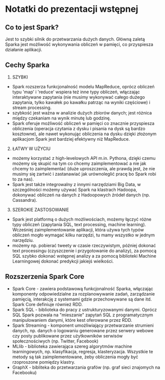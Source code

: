 # Notatki do prezentacji wstępnej

## Co to jest Spark?
Jest to szybki silnik do przetwarzania dużych danych. Główną zaletą Sparka jest możliwość wykonywania obliczeń w pamięci, co przyspiesza działanie aplikacji.

## Cechy Sparka
1. SZYBKI
- Spark rozszerza funkcjonalność modelu MapReduce, oprócz obliczeń typu 'map' i 'reduce' wspiera też inne typy obliczeń, włączając interaktywane zapytania (nie musimy wykonywać całego dużego zapytania, tylko kawałek po kawałku patrząc na wyniki częściowe) i stream processing. 
- szybkość jest ważna w analizie dużych zbiorów danych; jest różnica między czekaniam na wynik minutę lub godzinę.
- Spark oferuje możliwość obliczeń w pamięci co znacznie przyspiesza obliczenia (operacja czytania z dysku i pisania na dysk są bardzo kosztowne), ale nawet wykonując obliczenia na dysku dzięki złożonym aplikacjom Spark jest bardziej efektywny niż MapReduce.

2. ŁATWY W UŻYCIU 
- możemy korzystać z high-levelowych API m.in. Pythona, dzięki czemu możemy się skupić na tym co chcemy zaimplementować a nie jak chcemy to zaimplementać (duże uproszczenia, ale prawdą jest, że nie musimy się zartwić i zastanawiać jak urównoleglić pracę bo Spark robi to za nas).
- Spark jest także integrowalny z innymi narzędziami Big Data, w szczególności możemy używać Spark na klastrach Hadoopa, dokonywać obliczeń na danych z Hadoopowych źródeł danych (np. Cassandra). 

3. SZEROKIE ZASTOSOWANIE 
- Spark jest platformą o dużych możliwościach, możemy łączyć różne typy obliczeń (zapytania SQL, text processing, machine learning). Wcześniej zaimplementowanie aplikacji, która  używa tych typów obliczeń mogło wymagać kilku narzędzi, tu mamy wszystko w jednym narzędziu.
- możemy np. pobierać tweety w czasie rzeczywistym, później dokonać text processingu (czyszczenie i przygotowanie do analizy), za pomocą SQL szybko dokonać wstępnej analizy a za pomocą biblioteki Machine Learningowej dokonać predykcji jakiejś wielkości.


## Rozszerzenia Spark Core
- Spark Core - zawiera podstawową funkcjonalność Sparka, włączając komponenty odpowiedzialne za rozplanowywanie zadań, zarządzanie pamięcią, interakcję z systemami gdzie przechowywane są dane itd. Spark Core definiuje również RDD.
- Spark SQL - biblioteka do pracy z ustrukturyzowanymi danymi. Oprócz SQL Spark pozwala na "mieszanie" zapytań SQL z programatycznym manipulowaniem danymi, które kest oferowane przez RDD.
- Spark Streaming - komponent umożliwiający przetwarzanie strumieni danych, np. danych o logowaniu generowane przez serwery webowe czy posty publikowane przez użytkowników serwisów społecznościwych (np. Twitter, Facebook)
- MLlib - biblioteka zawierająca szereg algorytmów machine learningowych, np. klasyfikacja, regresja, klasteryzacja. Wszystkie te metody są tak zaimplementowane, żeby obliczenia mogły być rzoproszone pomiędzy klastry.
- GraphX - bibliteka do przetwarzania grafów (np. graf sieci znajomych na Facebooku)


